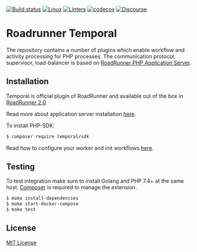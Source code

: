 [![Build status](https://badge.buildkite.com/fc0e676d7bee1a159916af52ebdb541708d4b9f88b8a980f6b.svg?branch=master)](https://buildkite.com/temporal/roadrunner-temporal)
[![Linux](https://github.com/temporalio/roadrunner-temporal/CI/badge.svg)](https://github.com/temporalio/roadrunner-temporal/actions)
[![Linters](https://github.com/temporalio/roadrunner-temporal/Linters/badge.svg)](https://github.com/temporalio/roadrunner-temporal/actions)
[![codecov](https://codecov.io/gh/temporalio/roadrunner-temporal/branch/master/graph/badge.svg?token=i3oU4IKmba)](https://codecov.io/gh/temporalio/roadrunner-temporal)
[![Discourse](https://img.shields.io/static/v1?label=Discourse&message=Get%20Help&color=informational)](https://community.temporal.io)

# Roadrunner Temporal
The repository contains a number of plugins which enable workflow and activity processing for PHP processes. The communication protocol,
supervisor, load-balancer is based on [RoadRunner PHP Application Server](https://roadrunner.dev).

## Installation
Temporal is official plugin of RoadRunner and available out of the box in [RoadRunner 2.0](https://github.com/spiral/roadrunner).

Read more about application server installation [here](https://roadrunner.dev/docs/intro-install).

To install PHP-SDK:

```bash
$ composer require temporal/sdk
```

Read how to configure your worker and init workflows [here](https://github.com/temporalio/sdk-php).

## Testing
To test integration make sure to install Golang and PHP 7.4+ at the same host. [Composer](https://getcomposer.org/) is required to manage the extension.

```bash
$ make install-dependencies
$ make start-docker-compose
$ make test
```

## License
[MIT License](https://github.com/temporalio/roadrunner-temporal/blob/master/LICENSE)